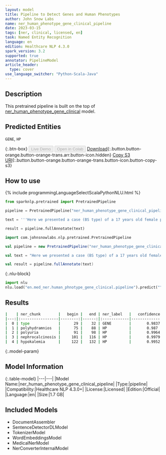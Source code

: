 ```yaml
---
layout: model
title: Pipeline to Detect Genes and Human Phenotypes
author: John Snow Labs
name: ner_human_phenotype_gene_clinical_pipeline
date: 2023-03-15
tags: [ner, clinical, licensed, en]
task: Named Entity Recognition
language: en
edition: Healthcare NLP 4.3.0
spark_version: 3.2
supported: true
annotator: PipelineModel
article_header:
  type: cover
use_language_switcher: "Python-Scala-Java"
---
```


## Description

This pretrained pipeline is built on the top of [ner_human_phenotype_gene_clinical](https://nlp.johnsnowlabs.com/2021/03/31/ner_human_phenotype_gene_clinical_en.html) model.

## Predicted Entities

`GENE`, `HP`


{:.btn-box}
<button class="button button-orange" disabled>Live Demo</button>
<button class="button button-orange" disabled>Open in Colab</button>
[Download](https://s3.amazonaws.com/auxdata.johnsnowlabs.com/clinical/models/ner_human_phenotype_gene_clinical_pipeline_en_4.3.0_3.2_1678874928254.zip){:.button.button-orange.button-orange-trans.arr.button-icon.hidden}
[Copy S3 URI](s3://auxdata.johnsnowlabs.com/clinical/models/ner_human_phenotype_gene_clinical_pipeline_en_4.3.0_3.2_1678874928254.zip){:.button.button-orange.button-orange-trans.button-icon.button-copy-s3}

## How to use



<div class="tabs-box" markdown="1">
{% include programmingLanguageSelectScalaPythonNLU.html %}

```python
from sparknlp.pretrained import PretrainedPipeline

pipeline = PretrainedPipeline("ner_human_phenotype_gene_clinical_pipeline", "en", "clinical/models")

text = '''Here we presented a case (BS type) of a 17 years old female presented with polyhydramnios, polyuria, nephrocalcinosis and hypokalemia, which was alleviated after treatment with celecoxib and vitamin D(3).'''

result = pipeline.fullAnnotate(text)
```
```scala
import com.johnsnowlabs.nlp.pretrained.PretrainedPipeline

val pipeline = new PretrainedPipeline("ner_human_phenotype_gene_clinical_pipeline", "en", "clinical/models")

val text = "Here we presented a case (BS type) of a 17 years old female presented with polyhydramnios, polyuria, nephrocalcinosis and hypokalemia, which was alleviated after treatment with celecoxib and vitamin D(3)."

val result = pipeline.fullAnnotate(text)
```


{:.nlu-block}
```python
import nlu
nlu.load("en.med_ner.human_phnotype_gene_clinical.pipeline").predict("""Here we presented a case (BS type) of a 17 years old female presented with polyhydramnios, polyuria, nephrocalcinosis and hypokalemia, which was alleviated after treatment with celecoxib and vitamin D(3).""")
```

</div>

## Results

```bash
|    | ner_chunk        |   begin |   end | ner_label   |   confidence |
|---:|:-----------------|--------:|------:|:------------|-------------:|
|  0 | type             |      29 |    32 | GENE        |       0.9837 |
|  1 | polyhydramnios   |      75 |    88 | HP          |       0.987  |
|  2 | polyuria         |      91 |    98 | HP          |       0.9964 |
|  3 | nephrocalcinosis |     101 |   116 | HP          |       0.9979 |
|  4 | hypokalemia      |     122 |   132 | HP          |       0.9952 |
```

{:.model-param}
## Model Information

{:.table-model}
|---|---|
|Model Name:|ner_human_phenotype_gene_clinical_pipeline|
|Type:|pipeline|
|Compatibility:|Healthcare NLP 4.3.0+|
|License:|Licensed|
|Edition:|Official|
|Language:|en|
|Size:|1.7 GB|

## Included Models

- DocumentAssembler
- SentenceDetectorDLModel
- TokenizerModel
- WordEmbeddingsModel
- MedicalNerModel
- NerConverterInternalModel